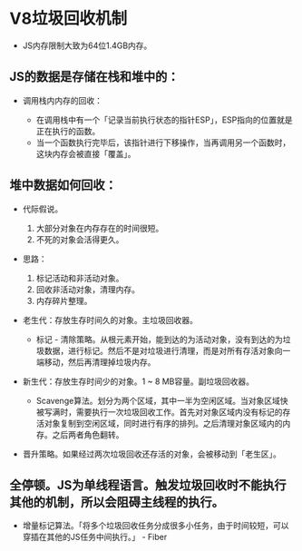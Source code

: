 # V8垃圾回收机制

- JS内存限制大致为64位1.4GB内存。

## JS的数据是存储在栈和堆中的：

- 调用栈内内存的回收：

  - 在调用栈中有一个「记录当前执行状态的指针ESP」，ESP指向的位置就是正在执行的函数。
  - 当一个函数执行完毕后，该指针进行下移操作，当再调用另一个函数时，这块内存会被直接「覆盖」。

## 堆中数据如何回收：

- 代际假说。
  1. 大部分对象在内存存在的时间很短。
  2. 不死的对象会活得更久。

- 思路：
  1. 标记活动和非活动对象。
  2. 回收非活动对象，清理内存。
  3. 内存碎片整理。

- 老生代：存放生存时间久的对象。主垃圾回收器。

  - 标记 - 清除策略。从根元素开始，能到达的为活动对象，没有到达的为垃圾数据，进行标记。然后不是对垃圾进行清理，而是对所有存活对象向一端移动，然后再清理掉垃圾内存。

- 新生代：存放生存时间少的对象。1 ~ 8 MB容量。副垃圾回收器。
  - Scavenge算法。划分为两个区域，其中一半为空闲区域。当对象区域快被写满时，需要执行一次垃圾回收工作。首先对对象区域内没有标记的存活对象复制到空闲区域，同时进行有序的排列。之后清理对象区域内的内存。之后两者角色翻转。

- 晋升策略。如果经过两次垃圾回收还存活的对象，会被移动到「老生区」。

## 全停顿。JS为单线程语言。触发垃圾回收时不能执行其他的机制，所以会阻碍主线程的执行。
  - 增量标记算法。「将多个垃圾回收任务分成很多小任务，由于时间较短，可以穿插在其他的JS任务中间执行。」 - Fiber